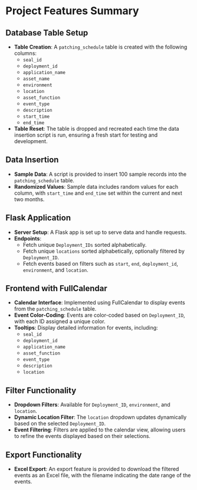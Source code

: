 # Project Features Summary

## Database Table Setup
- **Table Creation**: A `patching_schedule` table is created with the following columns:
  - `seal_id`
  - `deployment_id`
  - `application_name`
  - `asset_name`
  - `environment`
  - `location`
  - `asset_function`
  - `event_type`
  - `description`
  - `start_time`
  - `end_time`
- **Table Reset**: The table is dropped and recreated each time the data insertion script is run, ensuring a fresh start for testing and development.

## Data Insertion
- **Sample Data**: A script is provided to insert 100 sample records into the `patching_schedule` table.
- **Randomized Values**: Sample data includes random values for each column, with `start_time` and `end_time` set within the current and next two months.

## Flask Application
- **Server Setup**: A Flask app is set up to serve data and handle requests.
- **Endpoints**:
  - Fetch unique `Deployment_IDs` sorted alphabetically.
  - Fetch unique `locations` sorted alphabetically, optionally filtered by `Deployment_ID`.
  - Fetch events based on filters such as `start`, `end`, `deployment_id`, `environment`, and `location`.

## Frontend with FullCalendar
- **Calendar Interface**: Implemented using FullCalendar to display events from the `patching_schedule` table.
- **Event Color-Coding**: Events are color-coded based on `Deployment_ID`, with each ID assigned a unique color.
- **Tooltips**: Display detailed information for events, including:
  - `seal_id`
  - `deployment_id`
  - `application_name`
  - `asset_function`
  - `event_type`
  - `description`
  - `location`

## Filter Functionality
- **Dropdown Filters**: Available for `Deployment_ID`, `environment`, and `location`.
- **Dynamic Location Filter**: The `location` dropdown updates dynamically based on the selected `Deployment_ID`.
- **Event Filtering**: Filters are applied to the calendar view, allowing users to refine the events displayed based on their selections.

## Export Functionality
- **Excel Export**: An export feature is provided to download the filtered events as an Excel file, with the filename indicating the date range of the events.
